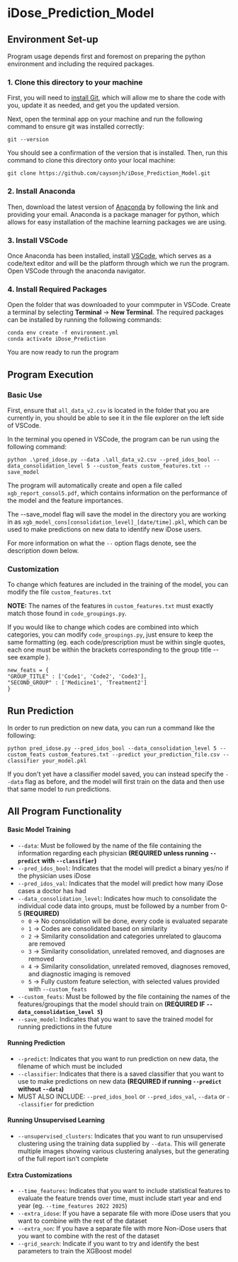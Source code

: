 # iDose_Prediction_Model

## Environment Set-up

Program usage depends first and foremost on preparing the python environment and including the required packages. 

### 1. Clone this directory to your machine

First, you will need to [install Git](https://git-scm.com/downloads/win), which will allow me to share the code with you, update it as needed, and get you the updated version.

Next, open the terminal app on your machine and run the following command to ensure git was installed correctly: 

```
git --version
```

You should see a confirmation of the version that is installed. Then, run this command to clone this directory onto your local machine: 

```
git clone https://github.com/caysonjh/iDose_Prediction_Model.git
```

### 2. Install Anaconda

Then, download the latest version of [Anaconda](https://www.anaconda.com/download) by following the link and providing your email. Anaconda is a package manager for python, which allows for easy installation of the machine learning packages we are using. 

### 3. Install VSCode

Once Anaconda has been installed, install [VSCode](https://code.visualstudio.com/download), which serves as a code/text editor and will be the platform through which we run the program. Open VSCode through the anaconda navigator. 

### 4. Install Required Packages

Open the folder that was downloaded to your commputer in VSCode. Create a terminal by selecting **Terminal** → **New Terminal**. The required packages can be installed by running the following commands: 

```
conda env create -f environment.yml
conda activate iDose_Prediction
```

You are now ready to run the program

## Program Execution 

### Basic Use

First, ensure that `all_data_v2.csv` is located in the folder that you are currently in, you should be able to see it in the file explorer on the left side of VSCode. 

In the terminal you opened in VSCode, the program can be run using the following command: 

```
python .\pred_idose.py --data .\all_data_v2.csv --pred_idos_bool --data_consolidation_level 5 --custom_feats custom_features.txt --save_model
```

The program will automatically create and open a file called `xgb_report_consol5.pdf`, which contains information on the performance of the model and the feature importances. 

The --save_model flag will save the model in the directory you are working in as `xgb_model_cons[consolidation_level]_[date/time].pkl`, which can be used to make predictions on new data to identify new iDose users. 

For more information on what the `--` option flags denote, see the description down below. 

### Customization 

To change which features are included in the training of the model, you can modify the file `custom_features.txt`

**NOTE:** The names of the features in `custom_features.txt` must exactly match those found in `code_groupings.py`. 

If you would like to change which codes are combined into which categories, you can modify `code_groupings.py`, just ensure to keep the same formatting (eg. each code/prescription must be within single quotes, each one must be within the brackets corresponding to the group title -- see example ).
```
new_feats = {
"GROUP_TITLE" : ['Code1', 'Code2', 'Code3'],
"SECOND_GROUP" : ['Medicine1', 'Treatment2']
}
```

## Run Prediction

In order to run prediction on new data, you can run a command like the following: 

```
python pred_idose.py --pred_idos_bool --data_consolidation_level 5 --custom_feats custom_features.txt --predict your_prediction_file.csv --classifier your_model.pkl
```

If you don't yet have a classifier model saved, you can instead specify the `--data` flag as before, and the model will first train on the data and then use that same model to run predictions. 

## All Program Functionality 

#### Basic Model Training
- `--data`: Must be followed by the name of the file containing the information regarding each physician **(REQUIRED unless running `--predict` with `--classifier`)**
- `--pred_idos_bool`: Indicates that the model will predict a binary yes/no if the physician uses iDose
- `--pred_idos_val`: Indicates that the model will predict how many iDose cases a doctor has had
- `--data_consolidation_level`: Indicates how much to consolidate the individual code data into groups, must be followed by a number from 0-5 **(REQUIRED)**
    - `0` → No consolidation will be done, every code is evaluated separate
    - `1` → Codes are consolidated based on similarity 
    - `2` → Similarity consolidation and categories unrelated to glaucoma are removed
    - `3` → Similarity consolidation, unrelated removed, and diagnoses are removed 
    - `4` → Similarity consolidation, unrelated removed, diagnoses removed, and diagnostic imaging is removed
    - `5` → Fully custom feature selection, with selected values provided with `--custom_feats`
- `--custom_feats`: Must be followed by the file containing the names of the features/groupings that the model should train on **(REQUIRED IF `--data_consolidation_level 5`)**
- `--save_model`: Indicates that you want to save the trained model for running predictions in the future

#### Running Prediction
- `--predict`: Indicates that you want to run prediction on new data, the filename of which must be included
- `--classifier`: Indicates that there is a saved classifier that you want to use to make predictions on new data **(REQUIRED if running `--predict` without `--data`)**
- MUST ALSO INCLUDE: `--pred_idos_bool` or `--pred_idos_val`, `--data` or `--classifier` for prediction

#### Running Unsupervised Learning
- `--unsupervised_clusters`: Indicates that you want to run unsupervised clustering using the training data supplied by `--data`. This will generate multiple images showing various clustering analyses, but the generating of the full report isn't complete

#### Extra Customizations
- `--time_features`: Indicates that you want to include statistical features to evaluate the feature trends over time, must include start year and end year (eg. `--time_features 2022 2025`)
- `--extra_idose`: If you have a separate file with more iDose users that you want to combine with the rest of the dataset
- `--extra_non`: If you have a separate file with more Non-iDose users that you want to combine with the rest of the dataset
- `--grid_search`: Indicate if you want to try and identify the best parameters to train the XGBoost model